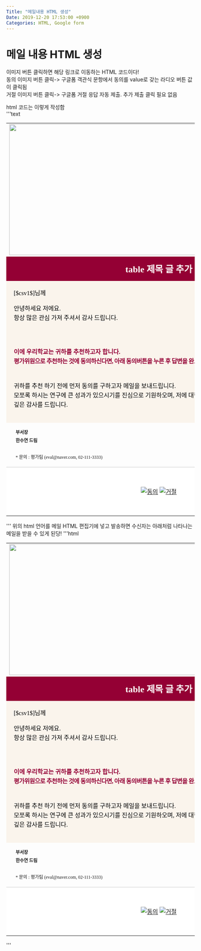 ```yaml
---
Title: "메일내용 HTML 생성"
Date: 2019-12-20 17:53:00 +0900
Categories: HTML, Google form
---
```

# 메일 내용 HTML 생성
  
이미지 버튼 클릭하면 해당 링크로 이동하는 HTML 코드이다!  
동의 이미지 버튼 클릭-> 구글폼 객관식 문항에서 동의를 value로 갖는 라디오 버튼 값이 클릭됨  
거절 이미지 버튼 클릭-> 구글폼 거절 응답 자동 제출. 추가 제출 클릭 필요 없음  

html 코드는 이렇게 작성함  
'''text
<html xmlns="http://www.w3.org/1999/xhtml"><head><meta http-equiv="Content-Type" content="text/html; charset=EUC-KR">

<title>Untitled Document</title>
</head>
<body>
<table width="800" border="0" align="center" cellpadding="0" cellspacing="0">
  <tbody><tr>
    <td align="center"><img src="이미지 링크 복사 url" width="800" height="350"></td>
  </tr>
  <tr>
    <td height="65" style="background:#940034; text-align:center;font-size:24px; font-family:맑은 고딕, 돋움; color:#fff;"><strong>table 제목 글 추가</strong></td>
  </tr>
  <tr>
    <td style="padding:20px; line-height:25px; font-size:16px; font-family:맑은 고딕, 돋움; color:#000000; background:#faf4ec">
<!--메일 머지 시스템 사용. [$csv1$]는 엑셀의 2열을 가져옴-->
 [$csv1$]님께
 
<!--br은 줄바꿈. br 두번하면 두 줄 바꿈-->
안녕하세요 저에요.<br>
항상 많은 관심 가져 주셔서 감사 드립니다.<br><br>
<br>

<span style="font-size:16px; font-weight:bold; color:#940034 ">이에 우리학교는 귀하를
추천하고자 합니다.<br>
<span style="letter-spacing:-0.7px">평가위원으로 추천하는 것에 동의하신다면, 아래 동의버튼을 누른 후 답변을 완료해 주시면 
감사하겠습니다.</span></span><br>
<br>

귀하를 추천 하기 전에 먼저 동의를 구하고자 메일을 보내드립니다.<br>
모쪼록 하시는 연구에 큰 성과가 있으시기를 진심으로 기원하오며, 저에 대한 관심과 사랑에 <br>
깊은 감사를 드립니다.</td>
  </tr>
  <tr>
  	<td style="padding:15px 25px; line-height:22px;font-size:12px; font-family:맑은 고딕, 돋움; border-bottom:solid 1px #cccccc "><strong>부서장<br>
  	 한수연 드림</strong><br>
  	  <br>
* 문의 : 평가팀 (eval@naver.com, 02-111-3333)</td>
   </tr><tr>
   <!--이미지 두개를 나란히 버튼으로 사용하고자함(동의, 거절)
   동의 이미지를 클릭하면 동의 라디오 버튼이 클릭된 채 구글폼 이동, 거절 이미지를 클릭하면
   거절 응답이 자동 제출-->
    <td height="130" align="center" bgcolor="#FFFFFF"><a href="https://docs.google.com/forms/d/e/1FAIpQLSegimJKxVeAqcMEvIhmEB1zo8rl1sRc3RC0szr5TpPw56YjoA/viewform?usp=pp_url&amp;entry.1510818936=[$csv0$]&amp;entry.1537202802=yes" target="_blank"><img src="https://postfiles.pstatic.net/MjAxOTEyMThfMTAy/MDAxNTc2NjU5NzIyOTY5.pyKu4hQMZrOE-eKSxzrofKHqpIR5Fkyf5p-63fSCqssg.FciFwLyH4xWgTB3rem7G4bYHk0B5qYJgooq2BvYT2cAg.GIF.e0000505/btn1_1.gif?type=w966" alt="동의" border="0"></a>
    <a href="https://docs.google.com/forms/d/e/1FAIpQLSegimJKxVeAqcMEvIhmEB1zo8rl1sRc3RC0szr5TpPw56YjoA/formResponse?usp=pp_url&amp;entry.1510818936=[$csv0$]&amp;entry.1537202802=no" target="_blank"><img src="https://postfiles.pstatic.net/MjAxOTEyMThfMjg4/MDAxNTc2NjU5NzIyOTc2.Shd4RhX-ELztqZAWoEnoLCmPxGtq9wD1TM21_TQ51OMg.W8sApas80iHBMF8M4KbK1PM3dZUifoE8vshOn9pq3Nog.GIF.e0000505/btn2_1.gif?type=w966" alt="거절" border="0"></a></td>
  </tr>
</tbody></table>

</body></html>
'''
위의 html 언어를 메일 HTML 편집기에 넣고 발송하면 수신자는 아래처럼 나타나는 메일을 받을 수 있게 된당!  
'''html
<html xmlns="http://www.w3.org/1999/xhtml"><head><meta http-equiv="Content-Type" content="text/html; charset=EUC-KR">

<title>Untitled Document</title>
</head>
<body>
<table width="800" border="0" align="center" cellpadding="0" cellspacing="0">
  <tbody><tr>
    <td align="center"><img src="이미지 링크 복사 url" width="800" height="350"></td>
  </tr>
  <tr>
    <td height="65" style="background:#940034; text-align:center;font-size:24px; font-family:맑은 고딕, 돋움; color:#fff;"><strong>table 제목 글 추가</strong></td>
  </tr>
  <tr>
    <td style="padding:20px; line-height:25px; font-size:16px; font-family:맑은 고딕, 돋움; color:#000000; background:#faf4ec">
<!--메일 머지 시스템 사용. [$csv1$]는 엑셀의 2열을 가져옴-->
 [$csv1$]님께
 
<!--br은 줄바꿈. br 두번하면 두 줄 바꿈-->
안녕하세요 저에요.<br>
항상 많은 관심 가져 주셔서 감사 드립니다.<br><br>
<br>

<span style="font-size:16px; font-weight:bold; color:#940034 ">이에 우리학교는 귀하를
추천하고자 합니다.<br>
<span style="letter-spacing:-0.7px">평가위원으로 추천하는 것에 동의하신다면, 아래 동의버튼을 누른 후 답변을 완료해 주시면 
감사하겠습니다.</span></span><br>
<br>

귀하를 추천 하기 전에 먼저 동의를 구하고자 메일을 보내드립니다.<br>
모쪼록 하시는 연구에 큰 성과가 있으시기를 진심으로 기원하오며, 저에 대한 관심과 사랑에 <br>
깊은 감사를 드립니다.</td>
  </tr>
  <tr>
  	<td style="padding:15px 25px; line-height:22px;font-size:12px; font-family:맑은 고딕, 돋움; border-bottom:solid 1px #cccccc "><strong>부서장<br>
  	 한수연 드림</strong><br>
  	  <br>
* 문의 : 평가팀 (eval@naver.com, 02-111-3333)</td>
   </tr><tr>
   <!--이미지 두개를 나란히 버튼으로 사용하고자함(동의, 거절)
   동의 이미지를 클릭하면 동의 라디오 버튼이 클릭된 채 구글폼 이동, 거절 이미지를 클릭하면
   거절 응답이 자동 제출-->
    <td height="130" align="center" bgcolor="#FFFFFF"><a href="https://docs.google.com/forms/d/e/1FAIpQLSegimJKxVeAqcMEvIhmEB1zo8rl1sRc3RC0szr5TpPw56YjoA/viewform?usp=pp_url&amp;entry.1510818936=[$csv0$]&amp;entry.1537202802=yes" target="_blank"><img src="https://postfiles.pstatic.net/MjAxOTEyMThfMTAy/MDAxNTc2NjU5NzIyOTY5.pyKu4hQMZrOE-eKSxzrofKHqpIR5Fkyf5p-63fSCqssg.FciFwLyH4xWgTB3rem7G4bYHk0B5qYJgooq2BvYT2cAg.GIF.e0000505/btn1_1.gif?type=w966" alt="동의" border="0"></a>
    <a href="https://docs.google.com/forms/d/e/1FAIpQLSegimJKxVeAqcMEvIhmEB1zo8rl1sRc3RC0szr5TpPw56YjoA/formResponse?usp=pp_url&amp;entry.1510818936=[$csv0$]&amp;entry.1537202802=no" target="_blank"><img src="https://postfiles.pstatic.net/MjAxOTEyMThfMjg4/MDAxNTc2NjU5NzIyOTc2.Shd4RhX-ELztqZAWoEnoLCmPxGtq9wD1TM21_TQ51OMg.W8sApas80iHBMF8M4KbK1PM3dZUifoE8vshOn9pq3Nog.GIF.e0000505/btn2_1.gif?type=w966" alt="거절" border="0"></a></td>
  </tr>
</tbody></table>

</body></html>
'''


